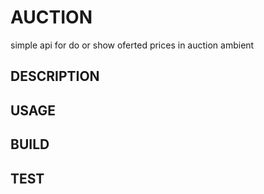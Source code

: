 # AUCTION

simple api for do or show oferted prices in auction ambient

## DESCRIPTION

## USAGE

## BUILD

## TEST

